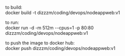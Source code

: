to build:<br>
docker build -t dizzzm/coding/devops/nodeappweb:v1 <br>

to run:<br>
docker run -d -m 512m --cpus=1 -p 80:80  dizzzm/coding/devops/nodeappweb:v1<br>

to push the image to docker hub:<br>
docker push dizzzm/coding/devops/nodeappweb:v1<br>
